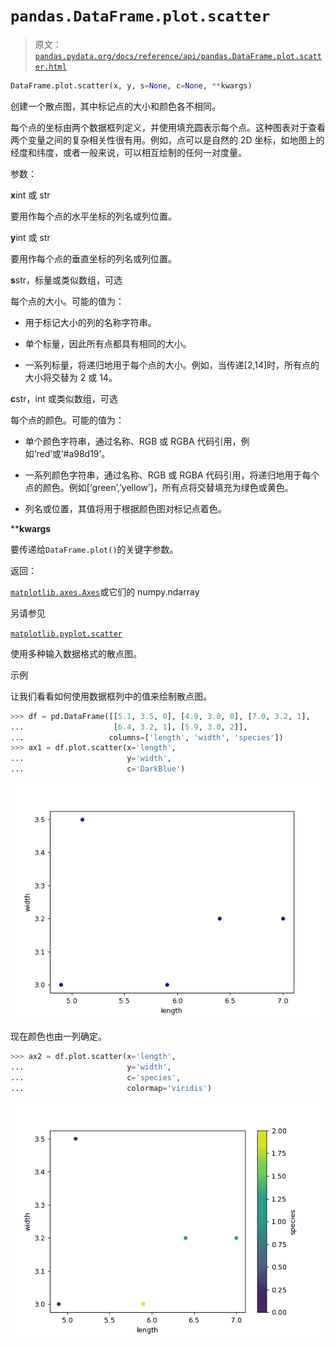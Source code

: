 # `pandas.DataFrame.plot.scatter`

> 原文：[`pandas.pydata.org/docs/reference/api/pandas.DataFrame.plot.scatter.html`](https://pandas.pydata.org/docs/reference/api/pandas.DataFrame.plot.scatter.html)

```py
DataFrame.plot.scatter(x, y, s=None, c=None, **kwargs)
```

创建一个散点图，其中标记点的大小和颜色各不相同。

每个点的坐标由两个数据框列定义，并使用填充圆表示每个点。这种图表对于查看两个变量之间的复杂相关性很有用。例如，点可以是自然的 2D 坐标，如地图上的经度和纬度，或者一般来说，可以相互绘制的任何一对度量。

参数：

**x**int 或 str

要用作每个点的水平坐标的列名或列位置。

**y**int 或 str

要用作每个点的垂直坐标的列名或列位置。

**s**str，标量或类似数组，可选

每个点的大小。可能的值为：

+   用于标记大小的列的名称字符串。

+   单个标量，因此所有点都具有相同的大小。

+   一系列标量，将递归地用于每个点的大小。例如，当传递[2,14]时，所有点的大小将交替为 2 或 14。

**c**str，int 或类似数组，可选

每个点的颜色。可能的值为：

+   单个颜色字符串，通过名称、RGB 或 RGBA 代码引用，例如‘red’或‘#a98d19’。

+   一系列颜色字符串，通过名称、RGB 或 RGBA 代码引用，将递归地用于每个点的颜色。例如[‘green’,’yellow’]，所有点将交替填充为绿色或黄色。

+   列名或位置，其值将用于根据颜色图对标记点着色。

****kwargs**

要传递给`DataFrame.plot()`的关键字参数。

返回：

[`matplotlib.axes.Axes`](https://matplotlib.org/stable/api/_as-gen/matplotlib.axes.Axes.html#matplotlib.axes.Axes "(在 Matplotlib v3.8.4 中)")或它们的 numpy.ndarray

另请参见

[`matplotlib.pyplot.scatter`](https://matplotlib.org/stable/api/_as-gen/matplotlib.pyplot.scatter.html#matplotlib.pyplot.scatter "(在 Matplotlib v3.8.4 中)")

使用多种输入数据格式的散点图。

示例

让我们看看如何使用数据框列中的值来绘制散点图。

```py
>>> df = pd.DataFrame([[5.1, 3.5, 0], [4.9, 3.0, 0], [7.0, 3.2, 1],
...                    [6.4, 3.2, 1], [5.9, 3.0, 2]],
...                   columns=['length', 'width', 'species'])
>>> ax1 = df.plot.scatter(x='length',
...                       y='width',
...                       c='DarkBlue') 
```

![../../_images/pandas-DataFrame-plot-scatter-1.png](img/9ac65c43442186546fc3c1036e75195f.png)

现在颜色也由一列确定。

```py
>>> ax2 = df.plot.scatter(x='length',
...                       y='width',
...                       c='species',
...                       colormap='viridis') 
```

![../../_images/pandas-DataFrame-plot-scatter-2.png](img/c95b5a9dd87725625ab716e541de10df.png)
